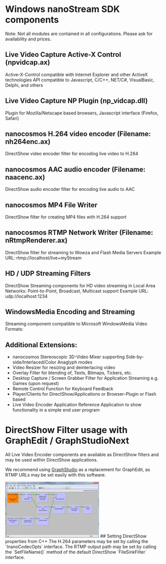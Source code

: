 # Windows nanoStream SDK components

Note: Not all modules are contained in all configurations. Please ask for availability and prices.
## Live Video Capture Active-X Control (npvidcap.ax)
Active-X-Control compatible with Internet Explorer and other ActiveX technologies
API compatible to Javascript, C/C++, NET/C#, VisualBasic, Delphi, and others

## Live Video Capture NP Plugin (np_vidcap.dll)
Plugin for Mozilla/Netscape based browsers, Javascript interface (Firefox, Safari)

## nanocosmos H.264 video encoder (Filename: nh264enc.ax)
DirectShow video encoder filter for encoding live video to H.264

## nanocosmos AAC audio encoder (Filename: naacenc.ax)
DirectShow audio encoder filter for encoding live audio to AAC

## nanocosmos MP4 File Writer
DirectShow filter for creating MP4 files with H.264 support

## nanocosmos RTMP Network Writer (Filename: nRtmpRenderer.ax)
DirectShow filter for streaming to Wowza and Flash Media Servers
Example URL: rtmp://localhost/live+myStream

## HD / UDP Streaming Filters
DirectShow Streaming components for HD video streaming in Local Area Networks:
Point-to-Point, Broadcast, Multicast support
Example URL: udp://localhost:1234

## WindowsMedia Encoding and Streaming
Streaming component compatible to Microsoft WindowsMedia Video Formats:

## Additional Extensions:
- nanocosmos Stereoscopic 3D-Video Mixer supporting Side-by-side/Interlaced/Color Anaglyph
modes
- Video Resizer for resizing and deinterlacing video
- Overlay Filter for blending of, Texts, Bitmaps, Tickers, etc.
- Desktop Capture / Screen Grabber Filter for Application Streaming e.g. Games (upon request)
- Remote Control Function for Keyboard Feedback
- Player/Clients for DirectShow/Applications or Browser-Plugin or Flash based
- Live Video Encoder Application
Reference Application to show functionality in a simple end user program

# DirectShow Filter usage with GraphEdit / GraphStudioNext
All Live Video Encoder components are available as DirectShow filters and may be used within DirectShow applications.

We recommend using [GraphStudio][387c48a0] as a replacement for GraphEdit, as RTMP URLs may be set easily with this software.


<img class="alignnone size-medium wp-image-626" src="img/windows_developer_manual_graph_studio.png" alt="live_encoding_graph" width="300" height="179" />
## Setting DirectShow properties from C++
The H.264 parameters may be set by calling the `InanoCodecOpts` interface. The RTMP output path may be set by calling the `SetFileName()` method of the default DirectShow `FileSinkFilter` interface.



[387c48a0]: https://code.google.com/p/graph-studio-next/ "https://code.google.com/p/graph-studio-next/"
